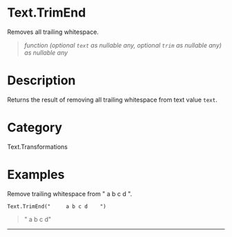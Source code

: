 ﻿# Text.TrimEnd
Removes all trailing whitespace.
> _function (optional <code>text</code> as nullable any, optional <code>trim</code> as nullable any) as nullable any_
# Description 
Returns the result of removing all trailing whitespace from text value <code>text</code>.
# Category 
Text.Transformations
# Examples 
Remove trailing whitespace from "     a b c d    ".
```
Text.TrimEnd("     a b c d    ")
```
> "     a b c d"
***
